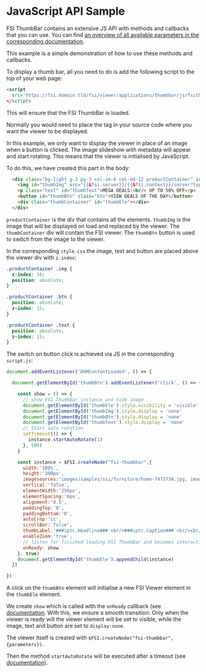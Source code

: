 # JavaScript API Sample

FSI ThumbBar contains an extensive JS API with methods and callbacks that you can use.
You can find [an overview of all available parameters in the corresponding documentation](https://docs.neptunelabs.com/docs/fsi-thumbbar/js-api/public-methods).

This example is a simple demonstration of how to use these methods and callbacks.

To display a thumb bar, all you need to do is add the following script to the top of your web page:

```html
<script
  src='https://fsi.domain.tld/fsi/viewer/applications/thumbbar/js/fsithumbbar.js'
</script>
```
This will ensure that the FSI ThumbBar is loaded.

Normally you would need to place the *<fsi-thumbbar>* tag in your source code where you want the viewer to be displayed.

In this example, we only want to display the viewer in place of an image when a button is clicked. The image slideshow with metadata will appear and start rotating.
This means that the viewer is initialised by JavaScript.

To do this, we have created this part in the body:

```html
  <div class="bg-light g-3 py-3 col-sm-8 col-md-12 productContainer" id="productContainer">
    <img id="thumbImg" src="{{&fsi.server}}/{{&fsi.context}}/server?type=image&source=images/samples/ssi/furniture/shelves-4032134.jpg&width=1269&rect=0.2888,0.34931,0.65009,0.27263&height=300&effects=pad(CC,FFFFFF),transparency(50)" width="1269" alt="" height="300">
    <p class="text" id="thumbText">MEGA DEALS:<br/> UP TO 50% OFF</p>
    <button id="thumbBtn" class="btn">VIEW DEALS OF THE DAY</button>
    <div class="thumbContainer" id="thumbEle"></div>
  </div>
```
`productContainer` is the div that contains all the elements.
`thumbImg` is the image that will be displayed on load and replaced by the viewer.
The `thumbContainer` div will contain the FSI viewer.
The `thumbBtn` button is used to switch from the image to the viewer.

In the corresponding `style.css` the image, text and button are placed above the viewer div with `z-index`:

```css
.productContainer .img {
  z-index: 10;
  position: absolute;
}

.productContainer .btn {
  position: absolute;
  z-index: 15;
}

.productContainer .text {
  position: absolute;
  z-index: 15;
}
```

The switch on button click is achieved via JS in the corresponding `script.js`:

```js
document.addEventListener('DOMContentLoaded', () => {

  document.getElementById('thumbBtn').addEventListener('click', () => {

    const show = () => {
      // show FSI ThumbBar instance and hide image
      document.getElementById('thumbEle').style.visibility = 'visible'
      document.getElementById('thumbImg').style.display = 'none'
      document.getElementById('thumbBtn').style.display = 'none'
      document.getElementById('thumbText').style.display = 'none'
      // Start auto rotation
      setTimeout(() => {
        instance.startAutoRotate(1)
      }, 500)
    }

    const instance = $FSI.createNode("fsi-thumbbar",{
      width:'100%',
      height:'300px',
      imagesources:'images/samples/ssi/furniture/home-7473734.jpg, images/samples/ssi/furniture/home-7531451.jpg, images/samples/ssi/furniture/home-7531461_1920.jpg, images/samples/ssi/furniture/home-7531469.jpg, images/samples/ssi/furniture/home-7567164.jpg, images/samples/ssi/furniture/interior-design-6012873.jpg, images/samples/ssi/furniture/dresser-6717656.jpg, images/samples/ssi/furniture/living-room-7225005.jpg, images/samples/ssi/furniture/living-room-7547558.jpg, images/samples/ssi/furniture/home-2082923.jpg',
      vertical:'false',
      elementWidth:'250px',
      elementSpacing:'6px',
      alignment:'0.5',
      paddingTop:'0',
      paddingBottom:'0',
      autoCrop:'cc',
      scrollBar:'false',
      thumbLabel:'###iptc.Headline### <br/>###iptc.Caption### <br/><br/>###iptc.Urgency###',
      enableZoom:'true',
      // listen for finished loading FSI ThumbBar and becomes interactive
      onReady: show
    }, true)
    document.getElementById('thumbEle').appendChild(instance)
  })

})

```

A click on the `thumbBtn` element will initialise a new FSI Viewer element in the `thumbEle` element.

We create `show` which is called with the `onReady` callback (see [documentation](https://docs.neptunelabs.com/docs/fsi-thumbbar/js-api/callbacks#onready).
With this, we ensure a smooth transition: Only when the viewer is ready will the viewer element will be set to visible, while the image, text and button are set to `display:none`.

The viewer itself is created with `$FSI.createNode("fsi-thumbbar",{parameters})`.

Then the method `startAutoRotate` will be executed after a timeout (see [documentation](https://docs.neptunelabs.com/docs/fsi-thumbbar/js-api/public-methods#startautorotate)).
